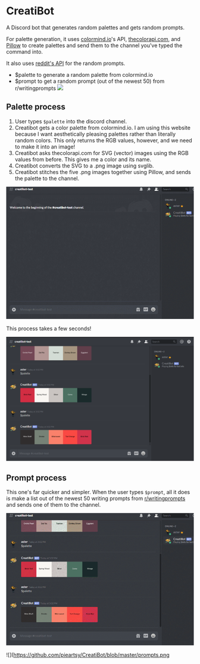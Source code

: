 # CreatiBot
A Discord bot that generates random palettes and gets random prompts.

For palette generation, it uses [colormind.io](http://colormind.io/api/)'s API, [thecolorapi.com](https://www.thecolorapi.com/), and [Pillow](https://python-pillow.org/) to create palettes and send them to the channel you've typed the command into.

It also uses [reddit's API](https://www.reddit.com/dev/api) for the random prompts.

* $palette to generate a random palette from colormind.io
* $prompt to get a random prompt (out of the newest 50) from r/writingprompts
![](https://github.com/pieartsy/CreatiBot/info.png)

## Palette process
1. User types `$palette` into the discord channel.
2. Creatibot gets a color palette from colormind.io. I am using this website because I want aesthetically pleasing palettes rather than literally random colors. This only returns the RGB values, however, and we need to make it into an image!
3. Creatibot asks thecolorapi.com for SVG (vector) images using the RGB values from before. This gives me a color and its name.
4. Creatibot converts the SVG to a .png image using svglib.
5. Creatibot stitches the five .png images together using Pillow, and sends the palette to the channel.

![](https://github.com/pieartsy/CreatiBot/blob/master/palette.gif)

This process takes a few seconds!

![](https://github.com/pieartsy/CreatiBot/blob/master/palettes.png)

## Prompt process
This one's far quicker and simpler. When the user types `$prompt`, all it does is make a list out of the newest 50 writing prompts from [r/writingprompts](https://www.reddit.com/r/WritingPrompts/) and sends one of them to the channel.

![](https://github.com/pieartsy/CreatiBot/blob/master/prompt.gif)

![](https://github.com/pieartsy/CreatiBot/blob/master/prompts.png
